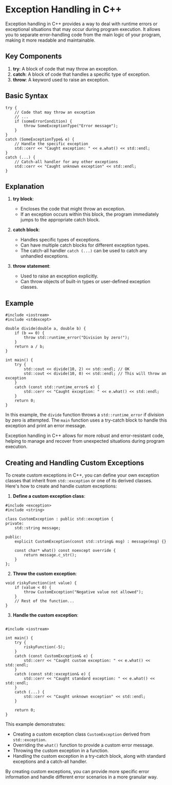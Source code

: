 
# Exception Handling in C++

Exception handling in C++ provides a way to deal with runtime errors or exceptional situations that may occur during program execution. It allows you to separate error-handling code from the main logic of your program, making it more readable and maintainable.

## Key Components

1. **try**: A block of code that may throw an exception.
2. **catch**: A block of code that handles a specific type of exception.
3. **throw**: A keyword used to raise an exception.

## Basic Syntax

```
try {
    // Code that may throw an exception
    // ...
    if (someErrorCondition) {
        throw SomeExceptionType("Error message");
    }
}
catch (SomeExceptionType& e) {
    // Handle the specific exception
    std::cerr << "Caught exception: " << e.what() << std::endl;
}
catch (...) {
    // Catch-all handler for any other exceptions
    std::cerr << "Caught unknown exception" << std::endl;
}
```

## Explanation

1. **try block**: 
   - Encloses the code that might throw an exception.
   - If an exception occurs within this block, the program immediately jumps to the appropriate catch block.

2. **catch block**:
   - Handles specific types of exceptions.
   - Can have multiple catch blocks for different exception types.
   - The catch-all handler `catch (...)` can be used to catch any unhandled exceptions.

3. **throw statement**:
   - Used to raise an exception explicitly.
   - Can throw objects of built-in types or user-defined exception classes.

## Example

```
#include <iostream>
#include <stdexcept>

double divide(double a, double b) {
    if (b == 0) {
        throw std::runtime_error("Division by zero!");
    }
    return a / b;
}

int main() {
    try {
        std::cout << divide(10, 2) << std::endl; // OK
        std::cout << divide(10, 0) << std::endl; // This will throw an exception
    }
    catch (const std::runtime_error& e) {
        std::cerr << "Caught exception: " << e.what() << std::endl;
    }
    return 0;
}
```

In this example, the `divide` function throws a `std::runtime_error` if division by zero is attempted. The `main` function uses a try-catch block to handle this exception and print an error message.

Exception handling in C++ allows for more robust and error-resistant code, helping to manage and recover from unexpected situations during program execution.


## Creating and Handling Custom Exceptions

To create custom exceptions in C++, you can define your own exception classes that inherit from `std::exception` or one of its derived classes. Here's how to create and handle custom exceptions:

1. **Define a custom exception class**:

```
#include <exception>
#include <string>

class CustomException : public std::exception {
private:
    std::string message;

public:
    explicit CustomException(const std::string& msg) : message(msg) {}

    const char* what() const noexcept override {
        return message.c_str();
    }
};
```

2. **Throw the custom exception**:

```
void riskyFunction(int value) {
    if (value < 0) {
        throw CustomException("Negative value not allowed");
    }
    // Rest of the function...
}
```

3. **Handle the custom exception**:
```

#include <iostream>

int main() {
    try {
        riskyFunction(-5);
    }
    catch (const CustomException& e) {
        std::cerr << "Caught custom exception: " << e.what() << std::endl;
    }
    catch (const std::exception& e) {
        std::cerr << "Caught standard exception: " << e.what() << std::endl;
    }
    catch (...) {
        std::cerr << "Caught unknown exception" << std::endl;
    }

    return 0;
}
```

This example demonstrates:
- Creating a custom exception class `CustomException` derived from `std::exception`.
- Overriding the `what()` function to provide a custom error message.
- Throwing the custom exception in a function.
- Handling the custom exception in a try-catch block, along with standard exceptions and a catch-all handler.

By creating custom exceptions, you can provide more specific error information and handle different error scenarios in a more granular way.
